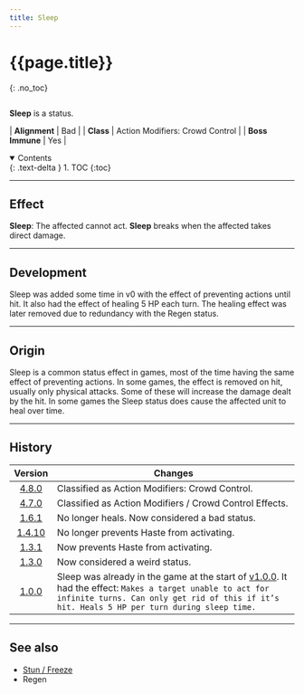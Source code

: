 ```yaml
---
title: Sleep
---
```


# {{page.title}}
{: .no_toc}

<div class="row">
<div class="column content" markdown="1">

**Sleep** is a status.

| **Alignment** | Bad |
| **Class** | Action Modifiers: Crowd Control |
| **Boss Immune** | Yes |

</div>
<div class="column toc" markdown="1">
<details open markdown="block">
<summary>
Contents
</summary>
{: .text-delta }
1. TOC
{:toc}
</details>
</div>
</div> 

---

## Effect

**Sleep**: The affected cannot act. **Sleep** breaks when the affected takes direct damage.

---

## Development

Sleep was added some time in v0 with the effect of preventing actions until hit. It also had the effect of healing 5 HP each turn. The healing effect was later removed due to redundancy with the Regen status.

---

## Origin

Sleep is a common status effect in games, most of the time having the same effect of preventing actions. In some games, the effect is removed on hit, usually only physical attacks. Some of these will increase the damage dealt by the hit. In some games the Sleep status does cause the affected unit to heal over time.

---

## History

| Version | Changes |
| :---: | --- |
| [4.8.0](v4#v4.8.0) | Classified as Action Modifiers: Crowd Control. |
| [4.7.0](v4#v4.7.0) | Classified as Action Modifiers / Crowd Control Effects. |
| [1.6.1](v1#v1.6.1) | No longer heals. Now considered a bad status. |
| [1.4.10](v1#v1.4.10) | No longer prevents Haste from activating. |
| [1.3.1](v1#v1.3.1) | Now prevents Haste from activating. |
| [1.3.0](v1#v1.3.0) | Now considered a weird status. |
| [1.0.0](v1#v1.0.0) | Sleep was already in the game at the start of [v1.0.0](v1#v1.0.0). It had the effect: `Makes a target unable to act for infinite turns. Can only get rid of this if it’s hit. Heals 5 HP per turn during sleep time.` |

---

## See also

- [Stun / Freeze](stun)
- Regen